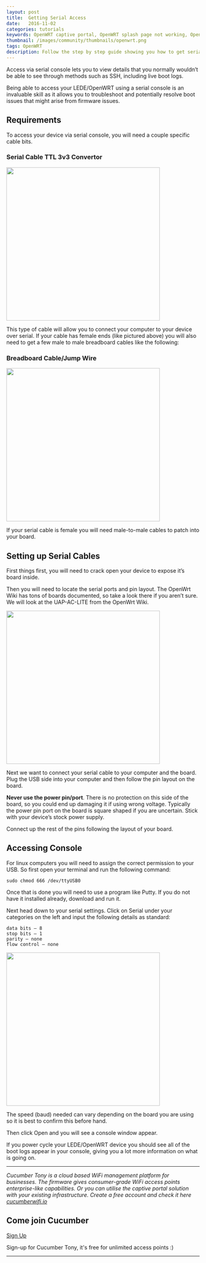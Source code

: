 ```yaml
---
layout: post
title:  Getting Serial Access
date:   2016-11-02
categories: tutorials
keywords: OpenWRT captive portal, OpenWRT splash page not working, OpenWRT splash page template, OpenWRT splash page free, OpenWRT splash page html, OpenWRT splash page hosting, OpenMesh captive portal, OpenMesh splash page not working, OpenMesh splash page template, OpenMesh splash page free, OpenMesh splash page html, OpenMesh splash page hosting, DD-WRT, OpenWRT Routing
thumbnail: /images/community/thumbnails/openwrt.png
tags: OpenWRT
description: Follow the step by step guide showing you how to get serial access to your OpenWRT device.
---
```


Access via serial console lets you to view details that you normally wouldn’t be able to see through methods such as SSH, including live boot logs.

Being able to access your LEDE/OpenWRT using a serial console is an invaluable skill as it allows you to troubleshoot and potentially resolve boot issues that might arise from firmware issues.

## Requirements

To access your device via serial console, you will need a couple specific cable bits.

### Serial Cable TTL 3v3 Convertor

<div class="mdl-typography--text-center">
  <img src="https://cdn-images-1.medium.com/max/800/0*ArGhdNqvQS8P0w4g.jpg" width="400px">
</div>

This type of cable will allow you to connect your computer to your device over serial. If your cable has female ends (like pictured above) you will also need to get a few male to male breadboard cables like the following:

### Breadboard Cable/Jump Wire
<div class="mdl-typography--text-center">
  <img src="https://cdn-images-1.medium.com/max/800/0*kDraZfk6ReY2Xouz.jpg" width="400px">
</div>

If your serial cable is female you will need male-to-male cables to patch into your board.

## Setting up Serial Cables

First things first, you will need to crack open your device to expose it’s board inside.

Then you will need to locate the serial ports and pin layout. The OpenWrt Wiki has tons of boards documented, so take a look there if you aren’t sure. We will look at the UAP-AC-LITE from the OpenWrt Wiki.

<div class="mdl-typography--text-center">
  <img src="https://cdn-images-1.medium.com/max/800/0*R_wK89hMyh1My3_E." width="400px">
</div>

Next we want to connect your serial cable to your computer and the board. Plug the USB side into your computer and then follow the pin layout on the board.

**Never use the power pin/port**. There is no protection on this side of the board, so you could end up damaging it if using wrong voltage. Typically the power pin port on the board is square shaped if you are uncertain. Stick with your device’s stock power supply.

Connect up the rest of the pins following the layout of your board.

## Accessing Console

For linux computers you will need to assign the correct permission to your USB. So first open your terminal and run the following command:

    sudo chmod 666 /dev/ttyUSB0

Once that is done you will need to use a program like Putty. If you do not have it installed already, download and run it.

Next head down to your serial settings. Click on Serial under your categories on the left and input the following details as standard:

    data bits — 8
    stop bits — 1
    parity — none
    flow control — none

<div class="mdl-typography--text-center">
  <img src="https://cdn-images-1.medium.com/max/800/1*hr5V4TcyBC7ljEqVvU0wbQ.png" width="400px">
</div>

The speed (baud) needed can vary depending on the board you are using so it is best to confirm this before hand.

Then click Open and you will see a console window appear.

If you power cycle your LEDE/OpenWRT device you should see all of the boot logs appear in your console, giving you a lot more information on what is going on.

<hr>

*Cucumber Tony is a cloud based WiFi management platform for businesses. The firmware gives consumer-grade WiFi access points enterprise-like capabilities. Or you can utilise the captive portal solution with your existing infrastructure. Create a free account and check it here <a href="https://cucumberwifi.io">cucumberwifi.io</a>*


<div class="mdl-typography--text-center">

<h2>Come join Cucumber</h2>

<a href="https://my.ctapp.io/#/create" class="button success dst">Sign Up</a><br>

<p>Sign-up for Cucumber Tony, it's free for unlimited access points :)</p>

<hr>

</div>
